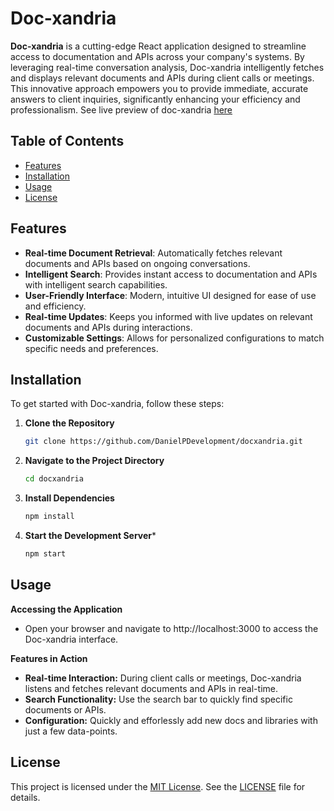 # Doc-xandria

**Doc-xandria** is a cutting-edge React application designed to streamline access to documentation and APIs across your company's systems. By leveraging real-time conversation analysis, Doc-xandria intelligently fetches and displays relevant documents and APIs during client calls or meetings. This innovative approach empowers you to provide immediate, accurate answers to client inquiries, significantly enhancing your efficiency and professionalism.
See live preview of doc-xandria [here](https://ofrepose.github.io/docxandria/)

## Table of Contents

- [Features](#features)
- [Installation](#installation)
- [Usage](#usage)
- [License](#license)

## Features

- **Real-time Document Retrieval**: Automatically fetches relevant documents and APIs based on ongoing conversations.
- **Intelligent Search**: Provides instant access to documentation and APIs with intelligent search capabilities.
- **User-Friendly Interface**: Modern, intuitive UI designed for ease of use and efficiency.
- **Real-time Updates**: Keeps you informed with live updates on relevant documents and APIs during interactions.
- **Customizable Settings**: Allows for personalized configurations to match specific needs and preferences.

## Installation

To get started with Doc-xandria, follow these steps:

1. **Clone the Repository**

   ```bash
   git clone https://github.com/DanielPDevelopment/docxandria.git

2. **Navigate to the Project Directory**
    ```bash
    cd docxandria

3. **Install Dependencies**
    ```bash
    npm install

4. **Start the Development Server***
    ```bash
    npm start

## Usage

**Accessing the Application**
- Open your browser and navigate to http://localhost:3000 to access the Doc-xandria interface.

**Features in Action**
- **Real-time Interaction:** During client calls or meetings, Doc-xandria listens and fetches relevant documents and APIs in real-time.
- **Search Functionality:** Use the search bar to quickly find specific documents or APIs.
- **Configuration:** Quickly and efforlessly add new docs and libraries with just a few data-points.

## License

This project is licensed under the [MIT License](LICENSE). See the [LICENSE](LICENSE) file for details.

    